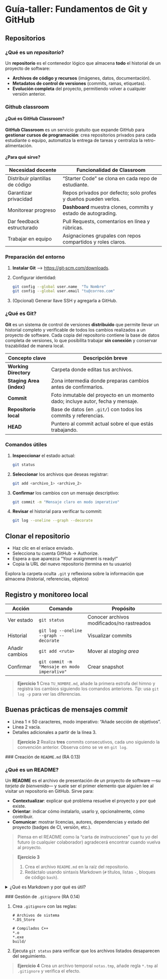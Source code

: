# Guía‑taller: Fundamentos de Git y GitHub

## Repositorios
### ¿Qué es un *repositorio*?

Un **repositorio** es el contenedor lógico que almacena **todo** el historial de un proyecto de software:

- **Archivos de código y recursos** (imágenes, datos, documentación).
- **Metadatos de control de versiones** (commits, ramas, etiquetas).
- **Evolución completa** del proyecto, permitiendo volver a cualquier versión anterior.

### Github classroom
#### ¿Qué es **GitHub Classroom**?

**GitHub Classroom** es un servicio gratuito que expande GitHub para **gestionar cursos de programación**: crea repositorios privados para cada estudiante o equipo, automatiza la entrega de tareas y centraliza la retro-alimentación.

#### ¿Para qué sirve?

| Necesidad docente | Funcionalidad de Classroom |
|-------------------|----------------------------|
| Distribuir plantillas de código | “Starter Code” se clona en cada repo de estudiante. |
| Garantizar privacidad | Repos privados por defecto; solo profes y dueños pueden verlos. |
| Monitorear progreso | **Dashboard** muestra clones, commits y estado de autograding. |
| Dar feedback estructurado | Pull Requests, comentarios en línea y rúbricas. |
| Trabajar en equipo | Asignaciones grupales con repos compartidos y roles claros. |

### Preparación del entorno

1. **Instalar Git** ⟶ [https://git‑scm.com/downloads](https://git‑scm.com/downloads).
2. Configurar identidad:

   ```bash
   git config --global user.name  "Tu Nombre"
   git config --global user.email "tu@correo.com"
   ```
3. (Opcional) Generar llave SSH y agregarla a GitHub.

### ¿Qué es Git?

**Git** es un sistema de control de versiones **distribuido** que permite llevar un historial completo y verificable de todos los cambios realizados a un proyecto de software. Cada copia del repositorio contiene la base de datos completa de versiones, lo que posibilita trabajar **sin conexión** y conservar trazabilidad de manera local.

| Concepto clave           | Descripción breve                                                               |
| ------------------------ | ------------------------------------------------------------------------------- |
| **Working Directory**    | Carpeta donde editas tus archivos.                                              |
| **Staging Area (index)** | Zona intermedia donde preparas cambios antes de confirmarlos.                   |
| **Commit**               | Foto inmutable del proyecto en un momento dado; incluye autor, fecha y mensaje. |
| **Repositorio local**    | Base de datos (en `.git/`) con todos los commits y referencias.                 |
| **HEAD**                 | Puntero al commit actual sobre el que estás trabajando.                         |

### Comandos útiles

1. **Inspeccionar** el estado actual:

   ```bash
   git status
   ```
2. **Seleccionar** los archivos que deseas registrar:

   ```bash
   git add <archivo_1> <archivo_2>
   ```
3. **Confirmar** los cambios con un mensaje descriptivo:

   ```bash
   git commit -m "Mensaje claro en modo imperativo"
   ```
4. **Revisar** el historial para verificar tu commit:

   ```bash
   git log --oneline --graph --decorate
   ```

## Clonar el repositorio
*  Haz clic en el enlace enviado.
*  Selecciona tu cuenta GitHub → Authorize.
*  Espera a que aparezca “Your assignment is ready!”
*  Copia la URL del nuevo repositorio (termina en tu usuario)

Explora la carpeta oculta `.git` y reflexiona sobre la información que almacena (historial, referencias, objetos)

## Registro y monitoreo local

| Acción         | Comando                                      | Propósito                                  |
| -------------- | -------------------------------------------- | ------------------------------------------ |
| Ver estado     | `git status`                                 | Conocer archivos modificados/no rastreados |
| Historial      | `git log --oneline --graph --decorate`       | Visualizar commits                         |
| Añadir cambios | `git add <ruta>`                             | Mover al *staging area*                    |
| Confirmar      | `git commit -m "Mensaje en modo imperativo"` | Crear snapshot                             |

> **Ejercicio 1**
> Crea `TU_NOMBRE.md`, añade la primera estrofa del himno y registra los cambios siguiendo los comandos anteriores.
> *Tip:* usa `git log -p` para ver las diferencias.

## Buenas prácticas de mensajes *commit*

* Línea 1 ≤ 50 caracteres, modo imperativo: “Añade sección de objetivos”.
* Línea 2 vacía.
* Detalles adicionales a partir de la línea 3.

> **Ejercicio 2**
> Realiza **tres** commits consecutivos, cada uno siguiendo la convención anterior. Observa cómo se ve en `git log`.

### Creación de `README.md` (RA 0.13)

### ¿Qué es un README?

Un **README** es el archivo de presentación de un proyecto de software —su *tarjeta de bienvenida*— y suele ser el primer elemento que alguien lee al visitar un repositorio en GitHub. Sirve para:

* **Contextualizar**: explicar qué problema resuelve el proyecto y por qué existe.
* **Orientar**: indicar cómo instalarlo, usarlo y, opcionalmente, cómo contribuir.
* **Comunicar**: mostrar licencias, autores, dependencias y estado del proyecto (badges de CI, versión, etc.).

> Piensa en el README como la “carta de instrucciones” que tu *yo* del futuro (o cualquier colaborador) agradecerá encontrar cuando vuelva al proyecto.

> **Ejercicio 3**
>
> 1. Crea el archivo `README.md` en la raíz del repositorio.
> 2. Redáctalo usando sintaxis Markdown (`#` títulos, listas `-`, bloques de código `bash`).

<details>
<summary>¿Qué es Markdown y por qué es útil?</summary>

**Markdown** es un lenguaje de marcado ligero que permite escribir documentos con formato de manera **rápida** y **legible** usando únicamente texto plano. Al guardarse como `.md`, GitHub y otras plataformas lo transforman automáticamente a HTML, mostrando encabezados, listas, tablas y bloques de código con resaltado de sintaxis.

### Ventajas clave

| Ventaja                         | Impacto en proyectos                                                                              |
| ------------------------------- | ------------------------------------------------------------------------------------------------- |
| **Portabilidad**                | El archivo sigue siendo texto plano → compatible con cualquier editor.                            |
| **Lectura inmediata**           | No necesita compilarse: el contenido es legible tanto en bruto como renderizado.                  |
| **Control de versiones óptimo** | Al ser texto, los `diff` de Git muestran exactamente qué cambió.                                  |
| **Simplicidad**                 | La sintaxis básica se aprende en minutos y evita dependencias de procesadores de texto complejos. |

### Ejemplos rápidos

````markdown
# Título H1

- Elemento de lista
- Otro elemento

```bash
# Bloque de código con lenguaje especificado
make build
````

</details>


### Gestión de `.gitignore` (RA 0.14)

1. Crea `.gitignore` con las reglas:

   ```gitignore
   # Archivos de sistema
   *.DS_Store

   # Compilados C++
   *.o
   *.exe
   build/
   ```
2. Ejecuta `git status` para verificar que los archivos listados desaparecen del seguimiento.

> **Ejercicio 4**
> Crea un archivo temporal `notas.tmp`, añade regla `*.tmp` al `.gitignore` y verifica el efecto.
